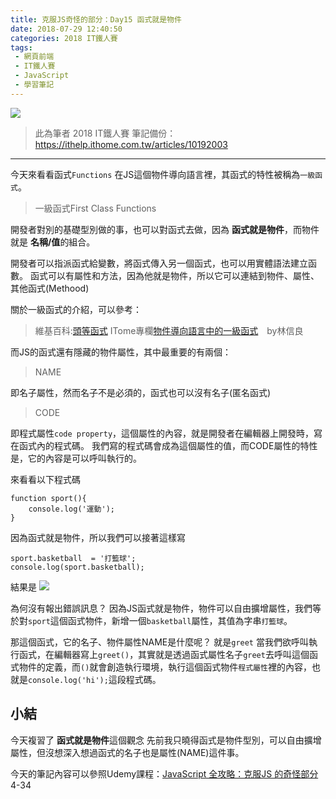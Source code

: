 ```yaml
---
title: 克服JS奇怪的部分：Day15 函式就是物件
date: 2018-07-29 12:40:50
categories: 2018 IT鐵人賽
tags:
 - 網頁前端
 - IT鐵人賽
 - JavaScript
 - 學習筆記
---
```

![](https://1.bp.blogspot.com/-C0rTkp9fWnU/W1warnzKxVI/AAAAAAAAIbU/7isaXLAelUs7_MOhkIKd4uACdeF8573VQCLcBGAs/s1600/2018ITMANJS15.png)
<!-- more -->
> 此為筆者 2018 IT鐵人賽 筆記備份：https://ithelp.ithome.com.tw/articles/10192003

---

今天來看看函式`Functions`
在JS這個物件導向語言裡，其函式的特性被稱為`一級函式`。

> 一級函式First Class Functions

開發者對別的基礎型別做的事，也可以對函式去做，因為 **函式就是物件**，而物件就是 **名稱/值**的組合。

開發者可以指派函式給變數，將函式傳入另一個函式，也可以用實體語法建立函數。
函式可以有屬性和方法，因為他就是物件，所以它可以連結到物件、屬性、其他函式(Methood)


關於一級函式的介紹，可以參考：
> 維基百科:[頭等函式](https://zh.wikipedia.org/wiki/%E5%A4%B4%E7%AD%89%E5%87%BD%E6%95%B0)
> ITome專欄[物件導向語言中的一級函式](https://www.ithome.com.tw/node/75500)　by林信良

而JS的函式還有隱藏的物件屬性，其中最重要的有兩個：

> NAME

即名子屬性，然而名子不是必須的，函式也可以沒有名子(匿名函式)

> CODE 

即程式屬性`code property`，這個屬性的內容，就是開發者在編輯器上開發時，寫在函式內的程式碼。
我們寫的程式碼會成為這個屬性的值，而CODE屬性的特性是，它的內容是可以呼叫執行的。


來看看以下程式碼

```JS
function sport(){
	console.log('運動');
}
```
因為函式就是物件，所以我們可以接著這樣寫

```JS
sport.basketball  = '打籃球';
console.log(sport.basketball);
```
結果是
![](https://i.imgur.com/CIM2ifz.png)

為何沒有報出錯誤訊息？
因為JS函式就是物件，物件可以自由擴增屬性，我們等於對`sport`這個函式物件，新增一個`basketball`屬性，其值為字串`打籃球`。

那這個函式，它的名子、物件屬性NAME是什麼呢？
就是`greet`
當我們欲呼叫執行函式，在編輯器寫上`greet()`，其實就是透過函式屬性名子`greet`去呼叫這個函式物件的定義，而`()`就會創造執行環境，執行這個函式物件`程式屬性`裡的內容，也就是`console.log('hi');`這段程式碼。　
　
　
　
　
## 小結
今天複習了 **函式就是物件**這個觀念
先前我只曉得函式是物件型別，可以自由擴增屬性，但沒想深入想過函式的名子也是屬性(NAME)這件事。

今天的筆記內容可以參照Udemy課程：[JavaScript 全攻略：克服JS 的奇怪部分](https://www.udemy.com/javascriptjs/)4-34